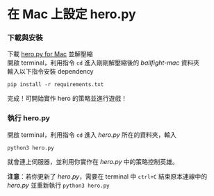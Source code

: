 # 在 Mac 上設定 hero.py

### 下載與安裝
下載 [hero.py for Mac](http://ballfight.nctu.me/ballfight-mac.zip) 並解壓縮  
開啟 terminal，利用指令 `cd` 進入剛剛解壓縮後的 _ballfight-mac_ 資料夾  
輸入以下指令安裝 dependency
```
pip install -r requirements.txt
```
完成！可開始實作 hero 的策略並進行遊戲！


### 執行 hero.py
開啟 terminal，利用指令 `cd` 進入 _hero.py_ 所在的資料夾，輸入
```
python3 hero.py
```
就會連上伺服器，並利用你實作在 _hero.py_ 中的策略控制英雄。  

**注意**：若你更新了 _hero.py_，需要在 terminal 中 `ctrl+C` 結束原本連線中的 _hero.py_ 並重新執行 `python3 hero.py`
